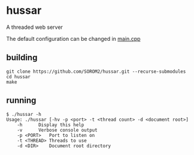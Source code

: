 # hussar
A threaded web server

The default configuration can be changed in [main.cpp](./src/main.cpp)

## building

    git clone https://github.com/SOROM2/hussar.git --recurse-submodules
    cd hussar
    make
   
## running

    $ ./hussar -h
    Usage: ./hussar [-hv -p <port> -t <thread count> -d <document root>]
	    -h		Display this help
	    -v		Verbose console output
	    -p <PORT>	Port to listen on
	    -t <THREAD>	Threads to use
	    -d <DIR>	Document root directory
